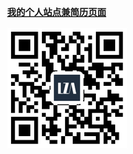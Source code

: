 ## [我的个人站点兼简历页面](http://liuzuann.com)
### [![扫一扫查看](./src/assets/images/liuzuann.png)](http://liuzuann.com)
